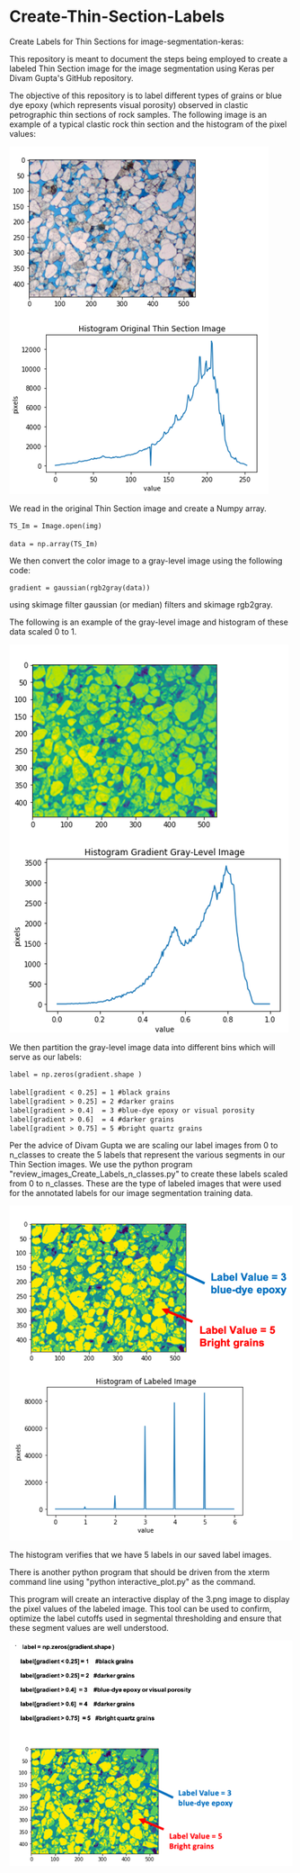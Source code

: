 # Create-Thin-Section-Labels
Create Labels for Thin Sections for image-segmentation-keras:

This repository is meant to document the steps being employed to create a labeled Thin Section image for the image segmentation using Keras per Divam Gupta's GitHub repository. 

The objective of this repository is to label different types of grains or blue dye epoxy (which represents visual porosity) observed in clastic petrographic thin sections of rock samples. The following image is an example of a typical clastic rock thin section and the histogram of the pixel values:

![Image](ThinSection.png)

We read in the original Thin Section image and create a Numpy array. 

    TS_Im = Image.open(img)
    
    data = np.array(TS_Im) 

We then convert the color image to a gray-level image using the following code:

    gradient = gaussian(rgb2gray(data)) 

using skimage filter gaussian (or median) filters and skimage rgb2gray. 

The following is an example of the gray-level image and histogram of these data scaled 0 to 1.  

![Image](GradientThinSection.png)

We then partition the gray-level image data into different bins which will serve as our labels:

 
    label = np.zeros(gradient.shape )

    label[gradient < 0.25] = 1 #black grains 
    label[gradient > 0.25] = 2 #darker grains
    label[gradient > 0.4]  = 3 #blue-dye epoxy or visual porosity  
    label[gradient > 0.6]  = 4 #darker grains 
    label[gradient > 0.75] = 5 #bright quartz grains   



Per the advice of Divam Gupta we are scaling our label images from 0 to n_classes to create the 5 labels that represent the various segments in our Thin Section images. We use the python program "review_images_Create_Labels_n_classes.py" to create these labels scaled from 0 to n_classes. These are the type of labeled images that were used for the annotated labels for our image segmentation training data. 

![Image](LabelThinSection.png)

The histogram verifies that we have 5 labels in our saved label images.

There is another python program that should be driven from the xterm command line using "python interactive_plot.py" as the command.

This program will create an interactive display of the 3.png image to display the pixel values of the labeled image. This tool can be used to confirm, optimize the label cutoffs used in segmental thresholding and ensure that these segment values are well understood.

![Image](Interactive.png) 

